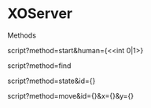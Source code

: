 # XOServer
Methods

script?method=start&human={<<int 0|1>}

script?method=find

script?method=state&id={<int>} 

script?method=move&id={<int>}&x={<int>}&y={<int>}


